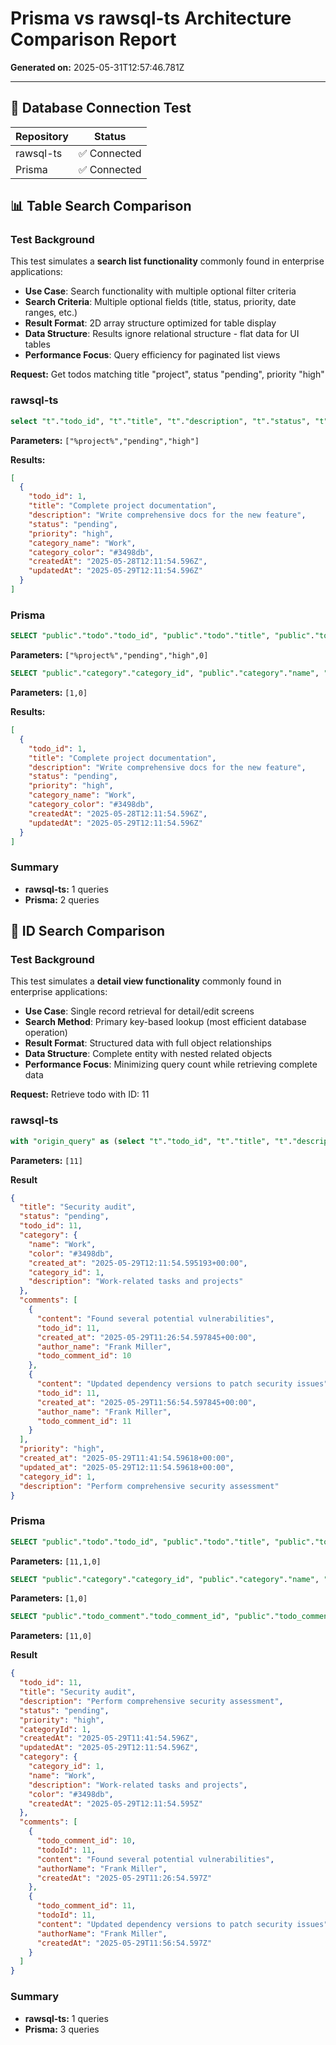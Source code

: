 # Prisma vs rawsql-ts Architecture Comparison Report

**Generated on:** 2025-05-31T12:57:46.781Z

---

## 📡 Database Connection Test

| Repository | Status |
|------------|--------|
| rawsql-ts | ✅ Connected |
| Prisma | ✅ Connected |

## 📊 Table Search Comparison

### Test Background

This test simulates a **search list functionality** commonly found in enterprise applications:

- **Use Case**: Search functionality with multiple optional filter criteria
- **Search Criteria**: Multiple optional fields (title, status, priority, date ranges, etc.)
- **Result Format**: 2D array structure optimized for table display
- **Data Structure**: Results ignore relational structure - flat data for UI tables
- **Performance Focus**: Query efficiency for paginated list views

**Request:** Get todos matching title "project", status "pending", priority "high"

### rawsql-ts

```sql
select "t"."todo_id", "t"."title", "t"."description", "t"."status", "t"."priority", "t"."category_id", "t"."created_at", "t"."updated_at", "c"."name" as "category_name", "c"."color" as "category_color" from "todo" as "t" left join "category" as "c" on "t"."category_id" = "c"."category_id" where "t"."title" like $1 and "t"."status" = $2 and "t"."priority" = $3 order by case "t"."priority" when 'high' then 1 when 'medium' then 2 when 'low' then 3 end, "t"."created_at" desc
```
**Parameters:** `["%project%","pending","high"]`

**Results:**
```json
[
  {
    "todo_id": 1,
    "title": "Complete project documentation",
    "description": "Write comprehensive docs for the new feature",
    "status": "pending",
    "priority": "high",
    "category_name": "Work",
    "category_color": "#3498db",
    "createdAt": "2025-05-28T12:11:54.596Z",
    "updatedAt": "2025-05-29T12:11:54.596Z"
  }
]
```

### Prisma

```sql
SELECT "public"."todo"."todo_id", "public"."todo"."title", "public"."todo"."description", "public"."todo"."status", "public"."todo"."priority", "public"."todo"."created_at", "public"."todo"."updated_at", "public"."todo"."category_id" FROM "public"."todo" WHERE ("public"."todo"."title" ILIKE $1 AND "public"."todo"."status" = $2 AND "public"."todo"."priority" = $3) ORDER BY "public"."todo"."priority" ASC, "public"."todo"."created_at" DESC OFFSET $4
```
**Parameters:** `["%project%","pending","high",0]`

```sql
SELECT "public"."category"."category_id", "public"."category"."name", "public"."category"."color" FROM "public"."category" WHERE "public"."category"."category_id" IN ($1) OFFSET $2
```
**Parameters:** `[1,0]`

**Results:**
```json
[
  {
    "todo_id": 1,
    "title": "Complete project documentation",
    "description": "Write comprehensive docs for the new feature",
    "status": "pending",
    "priority": "high",
    "category_name": "Work",
    "category_color": "#3498db",
    "createdAt": "2025-05-28T12:11:54.596Z",
    "updatedAt": "2025-05-29T12:11:54.596Z"
  }
]
```

### Summary

- **rawsql-ts:** 1 queries
- **Prisma:** 2 queries

## 🎯 ID Search Comparison

### Test Background

This test simulates a **detail view functionality** commonly found in enterprise applications:

- **Use Case**: Single record retrieval for detail/edit screens
- **Search Method**: Primary key-based lookup (most efficient database operation)
- **Result Format**: Structured data with full object relationships
- **Data Structure**: Complete entity with nested related objects
- **Performance Focus**: Minimizing query count while retrieving complete data

**Request:** Retrieve todo with ID: 11

### rawsql-ts

```sql
with "origin_query" as (select "t"."todo_id", "t"."title", "t"."description", "t"."status", "t"."priority", "t"."created_at" as "todo_created_at", "t"."updated_at" as "todo_updated_at", "c"."category_id", "c"."name" as "category_name", "c"."description" as "category_description", "c"."color" as "category_color", "c"."created_at" as "category_created_at", "com"."todo_comment_id", "com"."todo_id" as "comment_todo_id", "com"."content" as "comment_content", "com"."author_name" as "comment_author_name", "com"."created_at" as "comment_created_at" from "todo" as "t" left join "category" as "c" on "t"."category_id" = "c"."category_id" left join "todo_comment" as "com" on "t"."todo_id" = "com"."todo_id" where "t"."todo_id" = $1 order by "com"."created_at"), "cte_object_depth_1" as (select *, case when "category_id" is null and "category_name" is null and "category_description" is null and "category_color" is null and "category_created_at" is null then null else jsonb_build_object('category_id', "category_id", 'name', "category_name", 'description', "category_description", 'color', "category_color", 'created_at', "category_created_at") end as "category_json" from "origin_query"), "cte_array_depth_1" as (select "category_json", "todo_id", "title", "description", "status", "priority", "todo_created_at", "todo_updated_at", "category_id", "category_name", "category_description", "category_color", "category_created_at", jsonb_agg(jsonb_build_object('todo_comment_id', "todo_comment_id", 'todo_id', "comment_todo_id", 'content', "comment_content", 'author_name', "comment_author_name", 'created_at', "comment_created_at")) as "comments" from "cte_object_depth_1" group by "category_json", "todo_id", "title", "description", "status", "priority", "todo_created_at", "todo_updated_at", "category_id", "category_name", "category_description", "category_color", "category_created_at"), "cte_root_todo" as (select jsonb_build_object('todo_id', "todo_id", 'title', "title", 'description', "description", 'status', "status", 'priority', "priority", 'category_id', "category_id", 'created_at', "todo_created_at", 'updated_at', "todo_updated_at", 'category', "category_json", 'comments', "comments") as "todo" from "cte_array_depth_1") select "todo" from "cte_root_todo" limit 1
```
**Parameters:** `[11]`

**Result**
```json
{
  "title": "Security audit",
  "status": "pending",
  "todo_id": 11,
  "category": {
    "name": "Work",
    "color": "#3498db",
    "created_at": "2025-05-29T12:11:54.595193+00:00",
    "category_id": 1,
    "description": "Work-related tasks and projects"
  },
  "comments": [
    {
      "content": "Found several potential vulnerabilities",
      "todo_id": 11,
      "created_at": "2025-05-29T11:26:54.597845+00:00",
      "author_name": "Frank Miller",
      "todo_comment_id": 10
    },
    {
      "content": "Updated dependency versions to patch security issues",
      "todo_id": 11,
      "created_at": "2025-05-29T11:56:54.597845+00:00",
      "author_name": "Frank Miller",
      "todo_comment_id": 11
    }
  ],
  "priority": "high",
  "created_at": "2025-05-29T11:41:54.59618+00:00",
  "updated_at": "2025-05-29T12:11:54.59618+00:00",
  "category_id": 1,
  "description": "Perform comprehensive security assessment"
}
```

### Prisma

```sql
SELECT "public"."todo"."todo_id", "public"."todo"."title", "public"."todo"."description", "public"."todo"."status", "public"."todo"."priority", "public"."todo"."category_id", "public"."todo"."created_at", "public"."todo"."updated_at" FROM "public"."todo" WHERE ("public"."todo"."todo_id" = $1 AND 1=1) LIMIT $2 OFFSET $3
```
**Parameters:** `[11,1,0]`

```sql
SELECT "public"."category"."category_id", "public"."category"."name", "public"."category"."description", "public"."category"."color", "public"."category"."created_at" FROM "public"."category" WHERE "public"."category"."category_id" IN ($1) OFFSET $2
```
**Parameters:** `[1,0]`

```sql
SELECT "public"."todo_comment"."todo_comment_id", "public"."todo_comment"."todo_id", "public"."todo_comment"."content", "public"."todo_comment"."author_name", "public"."todo_comment"."created_at" FROM "public"."todo_comment" WHERE "public"."todo_comment"."todo_id" IN ($1) ORDER BY "public"."todo_comment"."created_at" ASC OFFSET $2
```
**Parameters:** `[11,0]`

**Result**
```json
{
  "todo_id": 11,
  "title": "Security audit",
  "description": "Perform comprehensive security assessment",
  "status": "pending",
  "priority": "high",
  "categoryId": 1,
  "createdAt": "2025-05-29T11:41:54.596Z",
  "updatedAt": "2025-05-29T12:11:54.596Z",
  "category": {
    "category_id": 1,
    "name": "Work",
    "description": "Work-related tasks and projects",
    "color": "#3498db",
    "createdAt": "2025-05-29T12:11:54.595Z"
  },
  "comments": [
    {
      "todo_comment_id": 10,
      "todoId": 11,
      "content": "Found several potential vulnerabilities",
      "authorName": "Frank Miller",
      "createdAt": "2025-05-29T11:26:54.597Z"
    },
    {
      "todo_comment_id": 11,
      "todoId": 11,
      "content": "Updated dependency versions to patch security issues",
      "authorName": "Frank Miller",
      "createdAt": "2025-05-29T11:56:54.597Z"
    }
  ]
}
```

### Summary

- **rawsql-ts:** 1 queries
- **Prisma:** 3 queries

